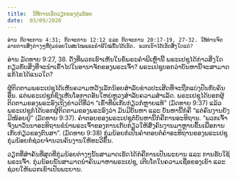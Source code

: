 ```yaml
---
title:  ວິທີການເຮັດວຽກຂອງກຸ່ມນ້ອຍ
date:  03/09/2020
---
```


`ອ່ານ ກິດຈະການ 4:31; ກິດຈະການ 12:12 ແລະ ກິດຈະການ 20:17-19, 27-32. ໃຫ້ທ່ານຈົດລາຍການສິ່ງຕ່າງໆທີ່ກຸ່ມຍ່ອຍໃນສະໄໝພຣະຄຳພີໃໝ່ນັ້ນໄດ້ເຮັດ. ພວກເຂົາໄດ້ເຮັດສິ່ງໃດແດ່?`

ອ່ານ ມັດທາຍ 9:27, 38. ດັ່ງທີ່ພວກເຮົາເຫັນໃນຂໍ້ພຣະຄຳພີເຫຼົ່ານີ້ ພຣະເຢຊູໄດ້ກ່າວສິ່ງໃດກຽວກັບສິ່ງທີ່ຈະນຳເຂົ້າໄປໃນອານາຈັກຂອງພຣະເຈົ້າ? ພຣະເຢຊູບອກວ່າບັນຫານີ້ຈະສາມາດແກ້ໄຂໄດ້ແນວໃດ?

ຜູ້ຕິດຕາມພຣະເຢຊູໄດ້ເຫັນຄວາມຫວັງເລັກນ້ອຍສຳລັບຂ່າວປະເສີດທີ່ຈະຖືກແບ່ງປັນກັບຄົນອື່ນ. ແຕ່ພຣະເຢຊູກໍຊົງເຫັນໂອກາດອັນໃຫຍ່ຫຼວງສຳລັບຄວາມສຳເລັດ. ພຣະເຢຊູໄດ້ບອກຜູ້ຕິດຕາມຂອງພຣະອົງເຖິງຂ່າວດີທີ່ວ່າ “ເຂົ້າທີ່ພໍເກັບກ່ຽວກໍຫຼາຍແທ້” (ມັດທາຍ 9:37) ແລ້ວພຣະເຢຊູກໍໄດ້ບອກຜູ້ຕິດຕາມຂອງພຣະອົງວ່າ ມັນມີບັນຫາ ແລະ ບັນຫານີ້ກໍຄື “ແຕ່ຄົນງານຍັງມີໜ້ອຍຢູ່” (ມັດທາຍ 9:37). ຄຳຕອບຂອງພຣະເຢຊູຕໍ່ບັນຫານີ້ກໍຄືການອະທິຖານ. “ພວກເຈົ້າຈົ່ງພາວັນນາອະທິຖານຂໍນຳພຣະເຈົ້າຂອງການເກັບກ່ຽວໃຫ້ສົ່ງຄົນງານມາຫຼາຍຂຶ້ນເພື່ອການເກັບກ່ຽວຂອງຕົນສາ”. (ມັດທາຍ 9:38) ກຸ່ມນ້ອຍກໍເປັນຄຳຕອບຕໍ່ຄຳອະທິຖານຂອງພຣະເຢຊູ ກຸ່ມນ້ອຍກໍ່ຊ່ວຍຈຳນວນຄົນງານໃຫ້ທະວີຂຶ້ນ.

ວຽກທີ່ສຳຄັນທີ່ສຸດທີ່ກຸ່ມນ້ອຍຕ່າງໆນັ້ນສາມາດເຮັດໄດ້ກໍຄືການເປັນພະຍານ ແລະ ການຮັບໃຊ້ພຣະເຈົ້າ. ກຸ່ມນ້ອຍນັ້ນສາມາດນຳຄົນມາຫາພຣະເຢຊູ, ເຕີບໂຕໃນຄວາມເຊື່ອຂອງເຂົາ ແລະ ຊ່ວຍໃຫ້ພວກເຂົາເປັນພະຍານ.